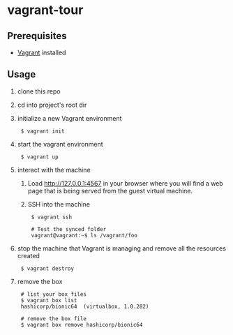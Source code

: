 # vagrant-tour

## Prerequisites

* [Vagrant](https://www.vagrantup.com/) installed

## Usage

1. clone this repo

1. cd into project's root dir

1. initialize a new Vagrant environment

        $ vagrant init

1. start the vagrant environment

        $ vagrant up

1. interact with the machine

    1. Load http://127.0.0.1:4567 in your browser where you will find a web page that is being served from the guest virtual machine.

    1. SSH into the machine

            $ vagrant ssh

            # Test the synced folder
            vagrant@vagrant:~$ ls /vagrant/foo

1. stop the machine that Vagrant is managing and remove all the resources created

        $ vagrant destroy

1. remove the box

        # list your box files
        $ vagrant box list
        hashicorp/bionic64  (virtualbox, 1.0.282)

        # remove the box file
        $ vagrant box remove hashicorp/bionic64
